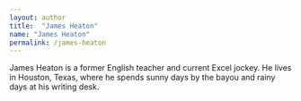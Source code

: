 ```yaml
---
layout: author
title:  "James Heaton"
name: "James Heaton"
permalink: /james-heaton
---
```

James Heaton is a former English teacher and current Excel jockey. He lives in Houston, Texas, where he spends sunny days by the bayou and rainy days at his writing desk.

